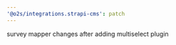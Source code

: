 ```yaml
---
'@o2s/integrations.strapi-cms': patch
---
```


survey mapper changes after adding multiselect plugin
